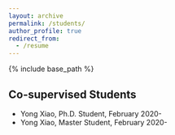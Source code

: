 ```yaml
---
layout: archive
permalink: /students/
author_profile: true
redirect_from:
  - /resume
---
```


{% include base_path %}

Co-supervised Students
------
- Yong Xiao, Ph.D. Student, February 2020-
- Yong Xiao, Master Student, February 2020-